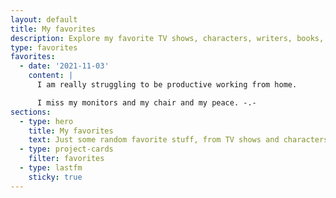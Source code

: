 ```yaml
---
layout: default
title: My favorites
description: Explore my favorite TV shows, characters, writers, books, bands, artists, and more. Mostly stuff unrelated to my professional career.
type: favorites
favorites:
  - date: '2021-11-03'
    content: |
      I am really struggling to be productive working from home.

      I miss my monitors and my chair and my peace. -.-
sections:
  - type: hero
    title: My favorites
    text: Just some random favorite stuff, from TV shows and characters, to bands and artists.
  - type: project-cards
    filter: favorites
  - type: lastfm
    sticky: true
---
```

